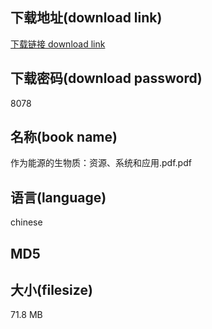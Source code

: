 ## 下载地址(download link)
[下载链接 download link](https://voluble-croquembouche-d321dc.netlify.app/?s=%E4%BD%9C%E4%B8%BA%E8%83%BD%E6%BA%90%E7%9A%84%E7%94%9F%E7%89%A9%E8%B4%A8%EF%BC%9A%E8%B5%84%E6%BA%90%E3%80%81%E7%B3%BB%E7%BB%9F%E5%92%8C%E5%BA%94%E7%94%A8.pdf)

## 下载密码(download password)
8078

## 名称(book name)
作为能源的生物质：资源、系统和应用.pdf.pdf

## 语言(language)
chinese

## MD5


## 大小(filesize)
71.8 MB
